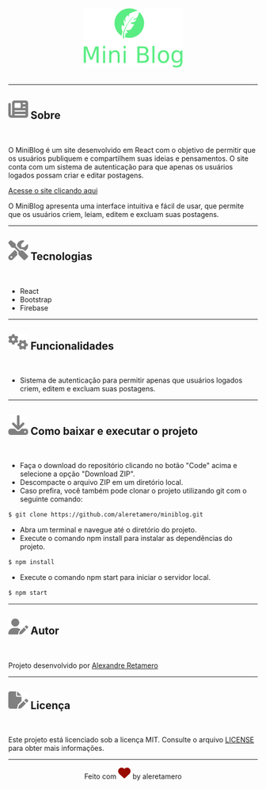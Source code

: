 <div align="center">
  <img width="200" src="./public/logo.png" />
</div>

<br />

<!-- Preview -->
<!-- <div align="center">
    <img width="500" src="./public/images/readme/preview.png" alt="Preview do MiniBlog">
</div> -->

<hr />

<!-- Sobre -->
<h2><img width="40" src="./public/images/readme/newspaper-solid.svg"> Sobre</h2>

<br />

<p>O MiniBlog é um site desenvolvido em React com o objetivo de permitir que os usuários publiquem e compartilhem suas ideias e pensamentos. O site conta com um sistema de autenticação para que apenas os usuários logados possam criar e editar postagens.

<a href="https://miniblog-aleretamero.vercel.app/" target="_blank">Acesse o site clicando aqui</a>

O MiniBlog apresenta uma interface intuitiva e fácil de usar, que permite que os usuários criem, leiam, editem e excluam suas postagens.

</p>

<hr />

<!-- Tecnologias -->
<h2><img width="40" src="./public/images/readme/screwdriver-wrench-solid.svg"> Tecnologias</h2>

<br />

- React
- Bootstrap
- Firebase

<hr />

<!-- Funcionalidades -->
<h2><img width="40" src="./public/images/readme/gears-solid.svg"> Funcionalidades</h2>

<br />

- Sistema de autenticação para permitir apenas que usuários logados criem, editem e excluam suas postagens.

<hr />

<!-- Como Baixar -->
<h2><img width="40" src="./public/images/readme/download-solid.svg"> Como baixar e executar o projeto</h2>

<br />

- Faça o download do repositório clicando no botão "Code" acima e selecione a opção "Download ZIP".
- Descompacte o arquivo ZIP em um diretório local.
- Caso prefira, você também pode clonar o projeto utilizando git com o seguinte comando:

```bash
$ git clone https://github.com/aleretamero/miniblog.git
```

- Abra um terminal e navegue até o diretório do projeto.
- Execute o comando npm install para instalar as dependências do projeto.

```bash
$ npm install
```

- Execute o comando npm start para iniciar o servidor local.

```bash
$ npm start
```

<hr />

<!-- Autor -->
<h2><img width="40" src="./public/images/readme/user-pen-solid.svg"> Autor</h2>

<br />

<p>Projeto desenvolvido por <a href="https://github.com/aleretamero" target="_blank">Alexandre Retamero</a></p>

<hr />

<!-- Licença -->
<h2><img width="40" src="./public/images/readme/file-pen-solid.svg"> Licença</h2>

<br />

<p>Este projeto está licenciado sob a licença MIT. Consulte o arquivo <a href="LICENSE">LICENSE</a> para obter mais informações.</p>

<hr />

<!-- Footer -->
<p align="center"> Feito com <img width="25" src="./public/images/readme/heart-solid.svg"> by aleretamero </p>
